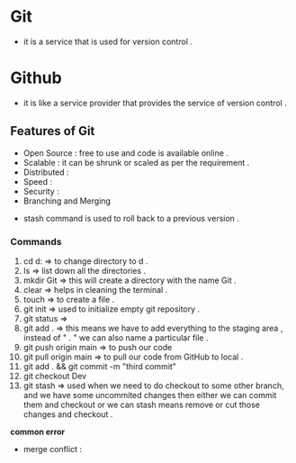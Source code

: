 # **Git**
- it is a service that is used for version control .
# **Github**
- it is like a service provider that provides the service of version control .
## **Features of Git**
- Open Source : free to use and code is available online .
- Scalable : it can be shrunk or scaled as per the requirement .
- Distributed : 
- Speed :
- Security :
- Branching and Merging

* stash command is used to roll back to a previous version .

### **Commands**
1. cd d: => to change directory to d .
2. ls => list down all the directories .
3. mkdir Git => this will create a directory with the name Git .
4. clear => helps in cleaning the terminal .
5. touch => to create a file .
6. git init => used to initialize empty git repository .
7. git status =>
8. git add . => this means we have to add everything to the staging area , instead of " . " we can also name a particular file .
9. git push origin main => to push our code 
10. git pull origin main => to pull our code from GitHub to local .
11. git add . && git commit -m "third commit"
12. git checkout Dev 
13. git stash => used when we need to do checkout to some other branch, and we have some uncommited changes then either we can commit them and checkout or we can stash means remove or cut those changes and checkout .

**common error**
- merge conflict :